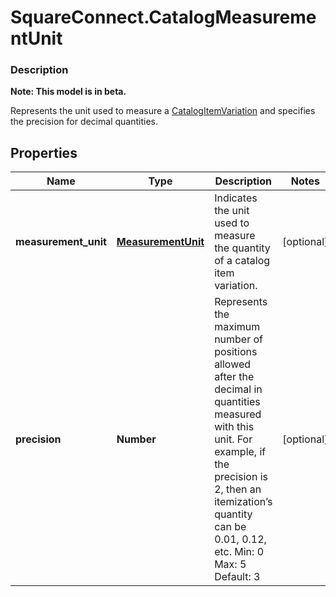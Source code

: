 # SquareConnect.CatalogMeasurementUnit

### Description
**Note: This model is in beta.**

Represents the unit used to measure a [CatalogItemVariation](#type-catalogitemvariation) and specifies the precision for decimal quantities.

## Properties
Name | Type | Description | Notes
------------ | ------------- | ------------- | -------------
**measurement_unit** | [**MeasurementUnit**](MeasurementUnit.md) | Indicates the unit used to measure the quantity of a catalog item variation. | [optional] 
**precision** | **Number** |  Represents the maximum number of positions allowed after the decimal in quantities measured with this unit. For example, if the precision is 2, then an itemization’s quantity can be 0.01, 0.12, etc.  Min: 0  Max: 5  Default: 3 | [optional] 


